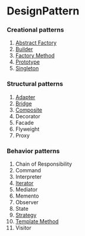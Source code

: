 # DesignPattern

### Creational patterns
1. [Abstract Factory](docs/AbstractFactory.md)
2. [Builder](docs/Builder.md)
3. [Factory Method](docs/FactoryMethod.md)
4. [Prototype](docs/Prototype.md)
5. [Singleton](docs/Singleton.md)

### Structural patterns
1. [Adapter](docs/Adapter.md)
2. [Bridge](docs/Bridge.md)
3. [Composite](docs/Composite.md)
4. Decorator
5. Facade
6. Flyweight
7. Proxy

### Behavior patterns
1. Chain of Responsibility
2. Command
3. Interpreter
4. [Iterator](docs/Iterator.md)
5. Mediator
6. Memento
7. Observer
8. State
9. [Strategy](docs/Strategy.md)
10. [Template Method](docs/TemplateMethod.md)
11. Visitor